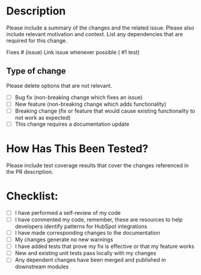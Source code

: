 # Description

Please include a summary of the changes and the related issue. Please also include relevant motivation and context. List any dependencies that are required for this change.

Fixes # (issue)
Link issue whenever possible ( #1 test)

## Type of change

Please delete options that are not relevant.

- [ ] Bug fix (non-breaking change which fixes an issue)
- [ ] New feature (non-breaking change which adds functionality)
- [ ] Breaking change (fix or feature that would cause existing functionality to not work as expected)
- [ ] This change requires a documentation update

# How Has This Been Tested?

Please include test coverage results that cover the changes referenced in the PR description.

# Checklist:

- [ ] I have performed a self-review of my code
- [ ] I have commented my code, remember, these are resources to help developers identify patterns for HubSpot integrations
- [ ] I have made corresponding changes to the documentation
- [ ] My changes generate no new warnings
- [ ] I have added tests that prove my fix is effective or that my feature works
- [ ] New and existing unit tests pass locally with my changes
- [ ] Any dependent changes have been merged and published in downstream modules
